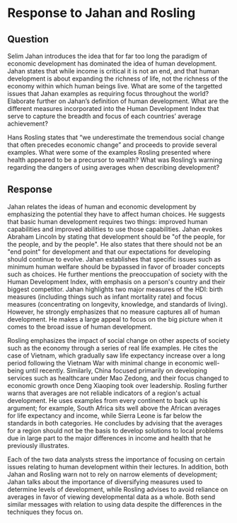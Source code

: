 # Response to Jahan and Rosling
## Question
Selim Jahan introduces the idea that for far too long the paradigm of economic development has dominated the idea of human development. Jahan states that while income is critical it is not an end, and that human development is about expanding the richness of life, not the richness of the economy within which human beings live. What are some of the targetted issues that Jahan examples as requiring focus throughout the world? Elaborate further on Jahan’s definition of human development. What are the different measures incorporated into the Human Development Index that serve to capture the breadth and focus of each countries’ average achievement?

Hans Rosling states that “we underestimate the tremendous social change that often precedes economic change” and proceeds to provide several examples. What were some of the examples Rosling presented where health appeared to be a precursor to wealth? What was Rosling’s warning regarding the dangers of using averages when describing development?

## Response
Jahan relates the ideas of human and economic development by emphasizing the potential they have to affect human choices. He suggests that basic human development requires two things: improved human capabilities and improved abilities to use those capabilities. Jahan evokes Abraham Lincoln by stating that development should be "of the people, for the people, and by the people". He also states that there should not be an "end point" for development and that our expectations for developing should continue to evolve. Jahan establishes that specific issues such as minimum human welfare should be bypassed in favor of broader concepts such as choices. He further mentions the preoccupation of society with the Human Development Index, with emphasis on a person's country and their biggest competitor. Jahan highlights two major measures of the HDI: birth measures (including things such as infant mortality rate) and focus measures (concentrating on longevity, knowledge, and standards of living). However, he strongly emphasizes that no measure captures all of human development. He makes a large appeal to focus on the big picture when it comes to the broad issue of human development.

Rosling emphasizes the impact of social change on other aspects of society such as the economy through a series of real life examples. He cites the case of Vietnam, which gradually saw life expectancy increase over a long period following the Vietnam War with minimal change in economic well-being until recently. Similarly, China focused primarily on developing services such as healthcare under Mao Zedong, and their focus changed to economic growth once Deng Xiaoping took over leadership. Rosling further warns that averages are not reliable indicators of a region's actual development. He uses examples from every continent to back up his argument; for example, South Africa sits well above the African averages for life expectancy and income, while Sierra Leone is far below the standards in both categories. He concludes by advising that the averages for a region should not be the basis to develop solutions to local problems due in large part to the major differences in income and health that he previously illustrates.

Each of the two data analysts stress the importance of focusing on certain issues relating to human development within their lectures. In addition, both Jahan and Rosling warn not to rely on narrow elements of development; Jahan talks about the importance of diversifying measures used to determine levels of development, while Rosling advises to avoid reliance on averages in favor of viewing developmental data as a whole. Both send similar messages with relation to using data despite the differences in the techniques they focus on.
